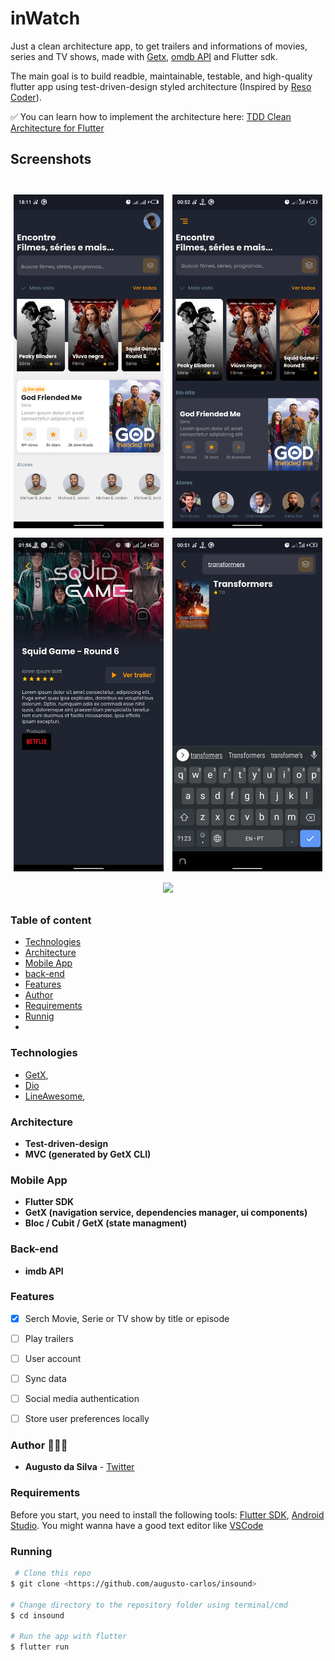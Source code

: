 # inWatch

Just a clean architecture app, to get trailers and informations of movies, series and TV shows, made with [Getx](https://pub.dev/packages/get), [omdb API](http://www.omdbapi.com/) and Flutter sdk.

The main goal is to build readble, maintainable, testable, and high-quality flutter app using test-driven-design styled architecture (Inspired by [Reso Coder](https://resocoder.com/)).

✅ You can learn how to implement the architecture here: [TDD Clean Architecture for Flutter](https://github.com/ResoCoder/flutter-tdd-clean-architecture-course)

## Screenshots
<h1 align="center">
<img src="screenshots/print (2).png" width="240" style="margin:4px;"> 
<img src="screenshots/print (5).png" width="240" style="margin:4px;"> 
<img src="screenshots/print (1).png" width="240" style="margin:4px;"> 
<img src="screenshots/print (4).png" width="240" style="margin:4px;"> 
<img src="screenshots/print (8).png" width="240" style="margin:4px;"> 
 </h1>
 
 ### Table of content

<!--ts-->

- [Technologies](#tecchnologies)
- [Architecture](#architecture)
- [Mobile App](#mobileapp)
- [back-end](#back-end)
- [Features](#features)
- [Author](#author)
- [Requirements](#requirements)
- [Runnig](#runnig)
- <!--te-->

### Technologies
- [GetX](https://pub.dev/packages/get), 
- [Dio](https://pub.dev/packages/dio)
- [LineAwesome](https://icons8.com/line-awesome), 
 
### Architecture
- **Test-driven-design**
- **MVC (generated by GetX CLI)**

### Mobile App
- **Flutter SDK**
- **GetX (navigation service, dependencies manager, ui components)**
- **Bloc / Cubit / GetX (state managment)**

### Back-end
- **imdb API** 

### Features
- [x] Serch Movie, Serie or TV show by title or episode
- [ ] Play trailers
- [ ] User account
- [ ] Sync data
- [ ] Social media authentication
- [ ] Store user preferences locally


### Author 👨🏽‍💻
-   **Augusto da Silva** - [Twitter](https://twitter.com/carllos_4)


### Requirements

Before you start, you need to install the following tools:
[Flutter SDK](https://github.com/flutter/flutter), [Android Studio](https://developer.android.com/studio/index.html#downloads). You might wanna have a good text editor like [VSCode](https://code.visualstudio.com/)

### Running

```bash
 # Clone this repo
$ git clone <https://github.com/augusto-carlos/insound>

# Change directory to the repository folder using terminal/cmd
$ cd insound

# Run the app with flutter
$ flutter run
```
